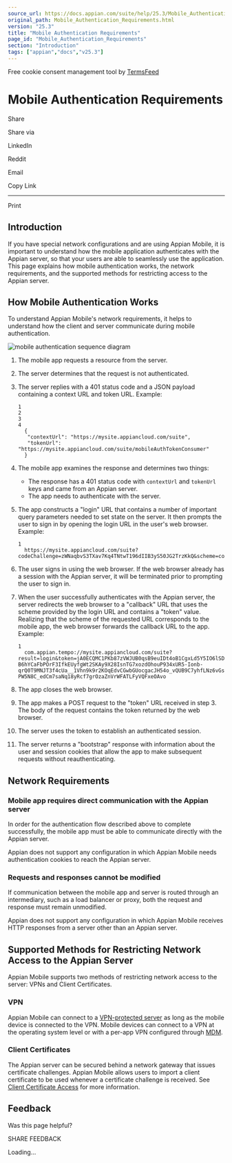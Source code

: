 ```yaml
---
source_url: https://docs.appian.com/suite/help/25.3/Mobile_Authentication_Requirements.html
original_path: Mobile_Authentication_Requirements.html
version: "25.3"
title: "Mobile Authentication Requirements"
page_id: "Mobile_Authentication_Requirements"
section: "Introduction"
tags: ["appian","docs","v25.3"]
---
```



Free cookie consent management tool by [TermsFeed](https://www.termsfeed.com/)

# Mobile Authentication Requirements

Share

Share via

LinkedIn

Reddit

Email

Copy Link

* * *

Print

## Introduction

If you have special network configurations and are using Appian Mobile, it is important to understand how the mobile application authenticates with the Appian server, so that your users are able to seamlessly use the application. This page explains how mobile authentication works, the network requirements, and the supported methods for restricting access to the Appian server.

## How Mobile Authentication Works

To understand Appian Mobile's network requirements, it helps to understand how the client and server communicate during mobile authentication.

![mobile authentication sequence diagram](images/mobile_auth_sequence_diagram.png)

1.  The mobile app requests a resource from the server.
2.  The server determines that the request is not authenticated.
3.  The server replies with a 401 status code and a JSON payload containing a context URL and token URL. Example:

    ```
    1
    2
    3
    4
      {
       "contextUrl": "https://mysite.appiancloud.com/suite",
       "tokenUrl": "https://mysite.appiancloud.com/suite/mobileAuthTokenConsumer"
      }
    ```

4.  The mobile app examines the response and determines two things:
    -   The response has a 401 status code with `contextUrl` and `tokenUrl` keys and came from an Appian server.
    -   The app needs to authenticate with the server.
5.  The app constructs a "login" URL that contains a number of important query parameters needed to set state on the server. It then prompts the user to sign in by opening the login URL in the user's web browser. Example:

    ```
    1
      https://mysite.appiancloud.com/suite?codeChallenge=zWNaqbvS3TXav7Kq4TNtwT196dIIB3yS50JG2TrzKkQ&scheme=com.appian.tempo
    ```

6.  The user signs in using the web browser. If the web browser already has a session with the Appian server, it will be terminated prior to prompting the user to sign in.
7.  When the user successfully authenticates with the Appian server, the server redirects the web browser to a "callback" URL that uses the scheme provided by the login URL and contains a "token" value. Realizing that the scheme of the requested URL corresponds to the mobile app, the web browser forwards the callback URL to the app. Example:

    ```
    1
      com.appian.tempo://mysite.appiancloud.com/suite?result=login&token=jA0ECQMC1PKb87zVWJUB0qsB9euIDt4oB1CgxLd5Y5IO6lSDiFCkxsIXj_58PDNTLWRfV-B6hYCaFbPOrF3IfkEUyfgWt2SKAy9X28IsnTG7xozdOhouP934xUR5-Ionb-qrQ0T9MNJT3f4cUa__1Vhn9k9r2KOqEdvCGwbGUocgacJH54o_vQUB9C7yhfLNz6vGsZvtpQ-PW5N8C_edCm7saNq18yRcf7grOzaZnVrWFATLFyVQFxeOAvo
    ```

8.  The app closes the web browser.
9.  The app makes a POST request to the "token" URL received in step 3. The body of the request contains the token returned by the web browser.
10.  The server uses the token to establish an authenticated session.
11.  The server returns a "bootstrap" response with information about the user and session cookies that allow the app to make subsequent requests without reauthenticating.

## Network Requirements

### Mobile app requires direct communication with the Appian server

In order for the authentication flow described above to complete successfully, the mobile app must be able to communicate directly with the Appian server.

Appian does not support any configuration in which Appian Mobile needs authentication cookies to reach the Appian server.

### Requests and responses cannot be modified

If communication between the mobile app and server is routed through an intermediary, such as a load balancer or proxy, both the request and response must remain unmodified.

Appian does not support any configuration in which Appian Mobile receives HTTP responses from a server other than an Appian server.

## Supported Methods for Restricting Network Access to the Appian Server

Appian Mobile supports two methods of restricting network access to the server: VPNs and Client Certificates.

### VPN

Appian Mobile can connect to a [VPN-protected server](Cloud_VPN_Integration.html) as long as the mobile device is connected to the VPN. Mobile devices can connect to a VPN at the operating system level or with a per-app VPN configured through [MDM](Appian_for_Enterprise_Mobility_Management_EMM.html).

### Client Certificates

The Appian server can be secured behind a network gateway that issues certificate challenges. Appian Mobile allows users to import a client certificate to be used whenever a certificate challenge is received. See [Client Certificate Access](Appian_for_Mobile_Devices.html#client-certificate-access) for more information.

## Feedback

Was this page helpful?

SHARE FEEDBACK

Loading...